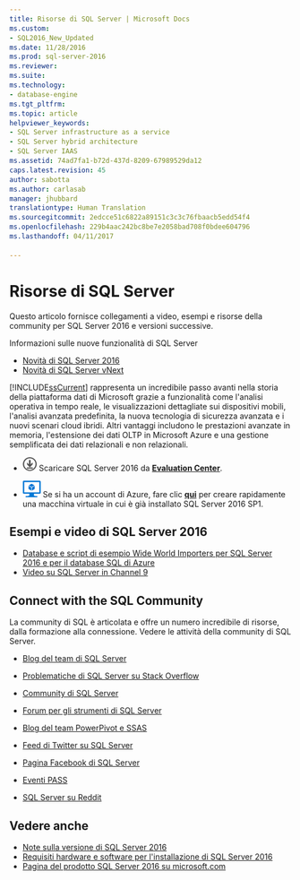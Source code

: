 ```yaml
---
title: Risorse di SQL Server | Microsoft Docs
ms.custom:
- SQL2016_New_Updated
ms.date: 11/28/2016
ms.prod: sql-server-2016
ms.reviewer: 
ms.suite: 
ms.technology:
- database-engine
ms.tgt_pltfrm: 
ms.topic: article
helpviewer_keywords:
- SQL Server infrastructure as a service
- SQL Server hybrid architecture
- SQL Server IAAS
ms.assetid: 74ad7fa1-b72d-437d-8209-67989529da12
caps.latest.revision: 45
author: sabotta
ms.author: carlasab
manager: jhubbard
translationtype: Human Translation
ms.sourcegitcommit: 2edcce51c6822a89151c3c3c76fbaacb5edd54f4
ms.openlocfilehash: 229b4aac242bc8be7e2058bad708f0bdee604796
ms.lasthandoff: 04/11/2017

---
```

# <a name="sql-server-resources"></a>Risorse di SQL Server
  Questo articolo fornisce collegamenti a video, esempi e risorse della community per SQL Server 2016 e versioni successive.  
  
 Informazioni sulle nuove funzionalità di SQL Server
 - [Novità di SQL Server 2016](../sql-server/what-s-new-in-sql-server-2016.md)
 - [Novità di SQL Server vNext](../sql-server/what-s-new-in-sql-server-vnext.md)  
  
 [!INCLUDE[ssCurrent](../includes/sscurrent-md.md)] rappresenta un incredibile passo avanti nella storia della piattaforma dati di Microsoft grazie a funzionalità come l'analisi operativa in tempo reale, le visualizzazioni dettagliate sui dispositivi mobili, l'analisi avanzata predefinita, la nuova tecnologia di sicurezza avanzata e i nuovi scenari cloud ibridi. Altri vantaggi includono le prestazioni avanzate in memoria, l'estensione dei dati OLTP in Microsoft Azure e una gestione semplificata dei dati relazionali e non relazionali.  
  
-   [![Download da Evaluation Center](../analysis-services/media/download.png)](https://www.microsoft.com/en-us/evalcenter/evaluate-sql-server-2016) Scaricare SQL Server 2016 da  **[Evaluation Center](https://www.microsoft.com/en-us/evalcenter/evaluate-sql-server-2016)**.  
  
- ![Macchina virtuale di Azure piccola](../analysis-services/media/azure-virtual-machine-small.png) Se si ha un account di Azure,  fare clic **[qui](https://azure.microsoft.com/en-us/marketplace/partners/microsoft/sqlserver2016sp1standardwindowsserver2016/)** per creare rapidamente una macchina virtuale in cui è già installato SQL Server 2016 SP1. 
  
## <a name="sql-server-2016-videos-and-samples"></a>Esempi e video di SQL Server 2016  
- [Database e script di esempio Wide World Importers per SQL Server 2016 e per il database SQL di Azure](https://github.com/Microsoft/sql-server-samples)  
- [Video su SQL Server in Channel 9](https://channel9.msdn.com/Search?term=SQL%20Server%202016)  
  
##  <a name="community"></a> Connect with the SQL Community  
 La community di SQL è articolata e offre un numero incredibile di risorse, dalla formazione alla connessione. Vedere le attività della community di SQL Server.  
  
-   [Blog del team di SQL Server](http://blogs.technet.com/b/dataplatforminsider/)  
  
-   [Problematiche di SQL Server su Stack Overflow](http://stackoverflow.com/questions/tagged/sql-server)  
  
-   [Community di SQL Server](http://www.microsoft.com/sqlserver/2008/en/us/community.aspx)  
  
-   [Forum per gli strumenti di SQL Server](https://social.technet.microsoft.com/Forums/sqlserver/en-US/home?forum=sqltools)  
  
-   [Blog del team PowerPivot e SSAS](https://blogs.msdn.microsoft.com/analysisservices/tag/powerpivot/)  
  
-   [Feed di Twitter su SQL Server](http://twitter.com/ms_sql_server)  
  
-   [Pagina Facebook di SQL Server](http://www.facebook.com/sqlserver)  
  
-   [Eventi PASS](http://www.sqlpass.org/Events.aspx)  
  
-   [SQL Server su Reddit](https://www.reddit.com/r/sqlserver)  
  
## <a name="see-also"></a>Vedere anche
- [Note sulla versione di SQL Server 2016](../sql-server/sql-server-2016-release-notes.md)
- [Requisiti hardware e software per l'installazione di SQL Server 2016](../sql-server/install/hardware-and-software-requirements-for-installing-sql-server.md)
 -  [Pagina del prodotto SQL Server 2016 su microsoft.com](http://www.microsoft.com/en-us/server-cloud/products/sql-server-2016/)  
  
  

